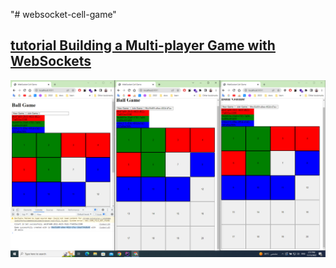 "# websocket-cell-game" 

## [tutorial Building a Multi-player Game with WebSockets](https://www.youtube.com/watch?v=cXxEiWudIUY&list=PLQnljOFTspQUGjfGdg8UvL3D_K9ACL6Qh&index=3&t=2774s&ab_channel=HusseinNasser) 


![Game Image](https://raw.githubusercontent.com/Moemen-Gaballah/websocket-cell-game/main/game.png)

